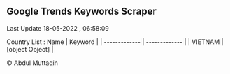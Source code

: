 

## Google Trends Keywords Scraper 
 
Last Update 18-05-2022 , 06:58:09

Country List :
 Name  | Keyword |
| ------------- | ------------- |
| VIETNAM | [object Object] |



© Abdul Muttaqin 
